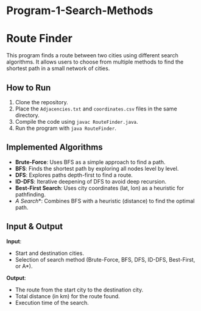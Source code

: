 # Program-1-Search-Methods

# Route Finder

This program finds a route between two cities using different search algorithms. It allows users to choose from multiple methods to find the shortest path in a small network of cities.

## How to Run

1. Clone the repository.
2. Place the `Adjacencies.txt` and `coordinates.csv` files in the same directory.
3. Compile the code using `javac RouteFinder.java`.
4. Run the program with `java RouteFinder`.

## Implemented Algorithms

- **Brute-Force**: Uses BFS as a simple approach to find a path.
- **BFS**: Finds the shortest path by exploring all nodes level by level.
- **DFS**: Explores paths depth-first to find a route.
- **ID-DFS**: Iterative deepening of DFS to avoid deep recursion.
- **Best-First Search**: Uses city coordinates (lat, lon) as a heuristic for pathfinding.
- **A* Search**: Combines BFS with a heuristic (distance) to find the optimal path.

## Input & Output

**Input**:
- Start and destination cities.
- Selection of search method (Brute-Force, BFS, DFS, ID-DFS, Best-First, or A*).

**Output**:
- The route from the start city to the destination city.
- Total distance (in km) for the route found.
- Execution time of the search.


